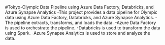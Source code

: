 #Tokyo-Olympic Data Pipeline using Azure Data Factory, Databricks, and Azure Synapse Analytics
-This project provides a data pipeline for Olympic data using Azure Data Factory, Databricks, and Azure Synapse Analytics.
-The pipeline extracts, transforms, and loads the data.
-Azure Data Factory is used to orchestrate the pipeline.
-Databricks is used to transform the data using Spark.
-Azure Synapse Analytics is used to store and analyze the data.
